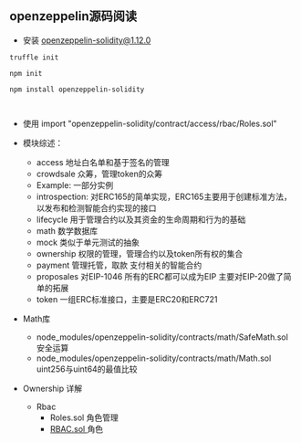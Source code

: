 
## openzeppelin源码阅读


- 安装  openzeppelin-solidity@1.12.0
```
truffle init 

npm init 

npm install openzeppelin-solidity  
 


```

- 使用 import "openzeppelin-solidity/contract/access/rbac/Roles.sol"
- 模块综述：
    - access 地址白名单和基于签名的管理
    - crowdsale 众筹，管理token的众筹
    - Example: 一部分实例
    - introspection: 对ERC165的简单实现，ERC165主要用于创建标准方法，以发布和检测智能合约实现的接口
    - lifecycle 用于管理合约以及其资金的生命周期和行为的基础
    - math 数学数据库
    - mock 类似于单元测试的抽象
    - ownership  权限的管理，管理合约以及token所有权的集合
    - payment  管理托管，取款 支付相关的智能合约
    - proposales 对EIP-1046 所有的ERC都可以成为EIP 主要对EIP-20做了简单的拓展
    - token 一组ERC标准接口，主要是ERC20和ERC721


- Math库 
  - node_modules/openzeppelin-solidity/contracts/math/SafeMath.sol 安全运算
  - node_modules/openzeppelin-solidity/contracts/math/Math.sol  uint256与uint64的最值比较
- Ownership 详解
  - Rbac 
    - Roles.sol 角色管理
    - [RBAC.sol ](node_modules/openzeppelin-solidity/contracts/access/rbac/RBAC.sol)角色

  